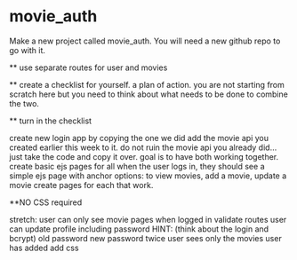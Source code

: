 # movie_auth

Make a new project called movie_auth. You will need a new github repo to go with it.

** use separate routes for user and movies

** create a checklist for yourself. a plan of action. you are not starting from scratch here but you need to think about
what needs to be done to combine the two.

** turn in the checklist


create new login app by copying the one we did
add the movie api you created earlier this week to it.
do not ruin the movie api you already did…just take the code and copy it over.
goal is to have both working together.
create basic ejs pages for all
when the user logs in, they should see a simple ejs page with anchor options:
to view movies, add a movie, update a movie
create pages for each that work.


**NO CSS required


stretch:
user can only see movie pages when logged in
validate routes
user can update profile including password
HINT: (think about the login and bcrypt)
old password
new password twice
user sees only the movies user has added
add css